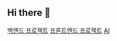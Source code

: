## Hi there 👋

[백엔드 프로젝트](https://github.com/CreamDeLaCream/creme-server)
[프론트엔드 프로젝트](https://github.com/CreamDeLaCream/creme-client)
[AI](https://github.com/CreamDeLaCream/creme-ai)
